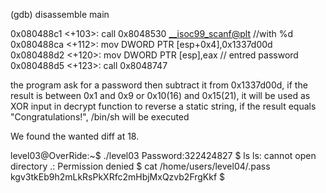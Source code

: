 (gdb) disassemble main

0x080488c1 <+103>:	call   0x8048530 <__isoc99_scanf@plt> //with %d
0x080488ca <+112>:	mov    DWORD PTR [esp+0x4],0x1337d00d
0x080488d2 <+120>:	mov    DWORD PTR [esp],eax // entred password
0x080488d5 <+123>:	call   0x8048747 <test>

the program ask for a password then subtract it from 0x1337d00d, if the result is between 0x1 and 0x9 or 0x10(16) and 0x15(21), 
it will be used as XOR input in decrypt function to reverse a static string, if the result equals "Congratulations!", /bin/sh will be executed

We found the wanted diff at 18.

level03@OverRide:~$ ./level03
Password:322424827
$ ls
ls: cannot open directory .: Permission denied
$ cat /home/users/level04/.pass
kgv3tkEb9h2mLkRsPkXRfc2mHbjMxQzvb2FrgKkf
$

